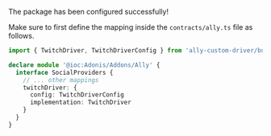 The package has been configured successfully!

Make sure to first define the mapping inside the `contracts/ally.ts` file as follows.

```ts
import { TwitchDriver, TwitchDriverConfig } from 'ally-custom-driver/build/standalone'

declare module '@ioc:Adonis/Addons/Ally' {
  interface SocialProviders {
    // ... other mappings
    twitchDriver: {
      config: TwitchDriverConfig
      implementation: TwitchDriver
    }
  }
}
```
